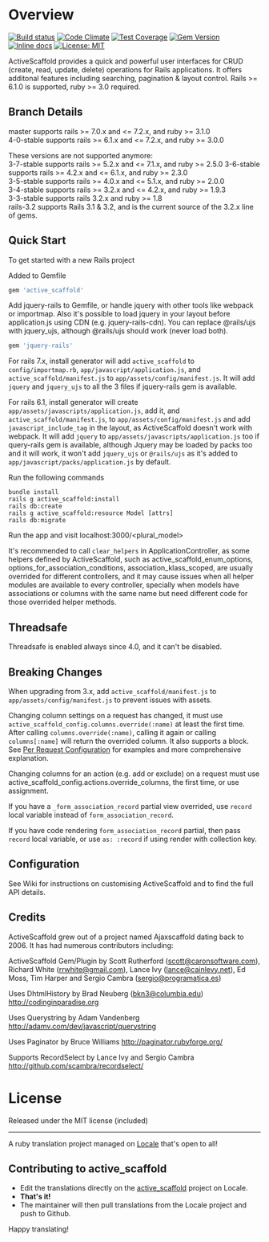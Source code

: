 
Overview
========
[![Build status](https://github.com/activescaffold/active_scaffold/actions/workflows/ci.yml/badge.svg)](https://github.com/activescaffold/active_scaffold/actions/workflows/ci.yml)
[![Code Climate](https://codeclimate.com/github/activescaffold/active_scaffold/badges/gpa.svg)](https://codeclimate.com/github/activescaffold/active_scaffold)
[![Test Coverage](https://codeclimate.com/github/activescaffold/active_scaffold/badges/coverage.svg)](https://codeclimate.com/github/activescaffold/active_scaffold)
[![Gem Version](https://badge.fury.io/rb/active_scaffold.svg)](https://badge.fury.io/rb/active_scaffold)
[![Inline docs](https://inch-ci.org/github/activescaffold/active_scaffold.svg?branch=master)](https://inch-ci.org/github/activescaffold/active_scaffold)
[![License: MIT](https://img.shields.io/badge/License-MIT-blue.svg)](https://opensource.org/licenses/MIT)

ActiveScaffold provides a quick and powerful user interfaces for CRUD (create, read, update, delete) operations for Rails applications. It offers additonal features including searching, pagination & layout control.  Rails >= 6.1.0 is supported, ruby >= 3.0 required.

Branch Details
--------------
master supports rails >= 7.0.x and <= 7.2.x, and ruby >= 3.1.0  
4-0-stable supports rails >= 6.1.x and <= 7.2.x, and ruby >= 3.0.0

These versions are not supported anymore:  
3-7-stable supports rails >= 5.2.x and <= 7.1.x, and ruby >= 2.5.0
3-6-stable supports rails >= 4.2.x and <= 6.1.x, and ruby >= 2.3.0  
3-5-stable supports rails >= 4.0.x and <= 5.1.x, and ruby >= 2.0.0  
3-4-stable supports rails >= 3.2.x and <= 4.2.x, and ruby >= 1.9.3  
3-3-stable supports rails 3.2.x and ruby >= 1.8  
rails-3.2 supports Rails 3.1 & 3.2, and is the current source of the 3.2.x line of gems.

Quick Start
-----------
To get started with a new Rails project

Added to Gemfile

```ruby
gem 'active_scaffold'
```

Add jquery-rails to Gemfile, or handle jquery with other tools like webpack or importmap. Also it's possible to load jquery in your layout before application.js using CDN (e.g. jquery-rails-cdn). You can replace @rails/ujs with jquery_ujs, although @rails/ujs should work (never load both).

```ruby
gem 'jquery-rails'
```

For rails 7.x, install generator will add `active_scaffold` to `config/importmap.rb`, `app/javascript/application.js`, and `active_scaffold/manifest.js` to `app/assets/config/manifest.js`. It will add `jquery` and `jquery_ujs` to all the 3 files if jquery-rails gem is available.

For rails 6.1, install generator will create `app/assets/javascripts/application.js`, add it, and `active_scaffold/manifest.js`, to `app/assets/config/manifest.js` and add `javascript_include_tag` in the layout, as ActiveScaffold doesn't work with webpack. It will add `jquery` to `app/assets/javascripts/application.js` too if query-rails gem is available, although Jquery may be loaded by packs too and it will work, it won't add `jquery_ujs` or `@rails/ujs` as it's added to `app/javascript/packs/application.js` by default.

Run the following commands

```console
bundle install
rails g active_scaffold:install
rails db:create
rails g active_scaffold:resource Model [attrs]
rails db:migrate
```    

Run the app and visit localhost:3000/<plural_model>

It's recommended to call `clear_helpers` in ApplicationController, as some helpers defined by ActiveScaffold, such as active_scaffold_enum_options, options_for_association_conditions, association_klass_scoped, are usually overrided for different controllers, and it may cause issues when all helper modules are available to every controller, specially when models have associations or columns with the same name but need different code for those overrided helper methods.

Threadsafe
----------

Threadsafe is enabled always since 4.0, and it can't be disabled.  

Breaking Changes
----------------

When upgrading from 3.x, add `active_scaffold/manifest.js` to `app/assets/config/manifest.js` to prevent issues with assets.

Changing column settings on a request has changed, it must use `active_scaffold_config.columns.override(:name)` at least the first time. After calling `columns.override(:name)`, calling it again or calling `columns[:name]` will return the overrided column. It also supports a block. See [Per Request Configuration](https://github.com/activescaffold/active_scaffold/wiki/Per-Request-Configuration) for examples and more comprehensive explanation.

Changing columns for an action (e.g. add or exclude) on a request must use active_scaffold_config.actions.override_columns, the first time, or use assignment.

If you have a `_form_association_record` partial view overrided, use `record` local variable instead of `form_association_record`.

If you have code rendering `form_association_record` partial, then pass `record` local variable, or use `as: :record` if using render with collection key.

Configuration
-------------
See Wiki for instructions on customising ActiveScaffold and to find the full API details.

Credits
-------
ActiveScaffold grew out of a project named Ajaxscaffold dating back to 2006. It has had numerous contributors including:

ActiveScaffold Gem/Plugin by Scott Rutherford (scott@caronsoftware.com), Richard White (rrwhite@gmail.com), Lance Ivy (lance@cainlevy.net), Ed Moss, Tim Harper and Sergio Cambra (sergio@programatica.es)

Uses DhtmlHistory by Brad Neuberg (bkn3@columbia.edu)
http://codinginparadise.org

Uses Querystring by Adam Vandenberg
http://adamv.com/dev/javascript/querystring

Uses Paginator by Bruce Williams
http://paginator.rubyforge.org/

Supports RecordSelect by Lance Ivy and Sergio Cambra
http://github.com/scambra/recordselect/


License
=======
Released under the MIT license (included)

---

A ruby translation project managed on [Locale](http://www.localeapp.com/) that's open to all!

## Contributing to active_scaffold

- Edit the translations directly on the [active_scaffold](http://www.localeapp.com/projects/public?search=active_scaffold) project on Locale.
- **That's it!**
- The maintainer will then pull translations from the Locale project and push to Github.

Happy translating!
